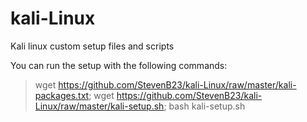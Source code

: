 # kali-Linux
Kali linux custom setup files and scripts

You can run the setup with the following commands:

> wget https://github.com/StevenB23/kali-Linux/raw/master/kali-packages.txt; wget https://github.com/StevenB23/kali-Linux/raw/master/kali-setup.sh; bash kali-setup.sh
